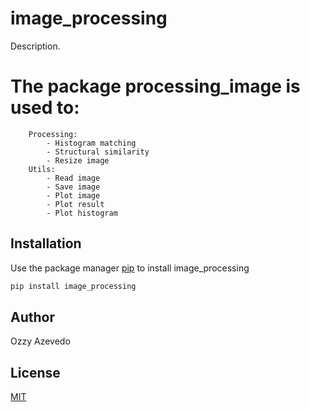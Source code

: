 # image_processing

Description. 
# The package processing_image is used to:
		Processing:
			- Histogram matching
			- Structural similarity
			- Resize image
		Utils:
			- Read image
			- Save image
			- Plot image
			- Plot result
			- Plot histogram

## Installation

Use the package manager [pip](https://pip.pypa.io/en/stable/) to install image_processing

```bash
pip install image_processing
```

## Author
Ozzy Azevedo

## License
[MIT](https://choosealicense.com/licenses/mit/)
